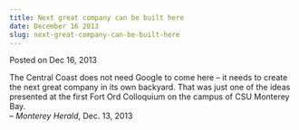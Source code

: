 ```yaml
---
title: Next great company can be built here
date: December 16 2013
slug: next-great-company-can-be-built-here
---
```


 



<span class="date">Posted on Dec 16, 2013    </span>
<p>The Central Coast does not need Google to come here &#x2013; it needs
to create the next great company in its own backyard. That was just
one of the ideas presented at the first Fort Ord Colloquium on the
campus of CSU Monterey Bay.<br>
&#x2013; <em>Monterey Herald</em>, Dec. 13, 2013</br></p>





 
